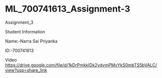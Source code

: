 # ML_700741613_Assignment-3
Assignment_3

Student Information

Name:-Narra Sai Priyanka

ID:-700741613

Video
https://drive.google.com/file/d/1kDrPmkkIDk2ydvmPMvYkS0mbTS5bVALC/view?usp=share_link
